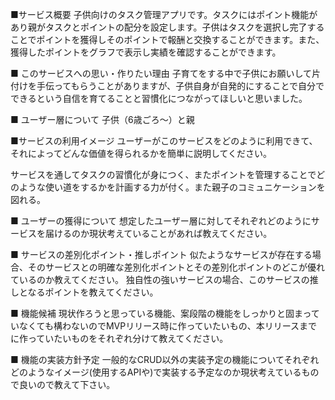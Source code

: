 ■サービス概要
子供向けのタスク管理アプリです。タスクにはポイント機能があり親がタスクとポイントの配分を設定します。子供はタスクを選択し完了することでポイントを獲得しそのポイントで報酬と交換することができます。また、獲得したポイントをグラフで表示し実績を確認することができます。

■ このサービスへの思い・作りたい理由
子育てをする中で子供にお願いして片付けを手伝ってもらうことがありますが、子供自身が自発的にすることで自分でできるという自信を育てることと習慣化につながってほしいと思いました。

■ ユーザー層について
子供（6歳ごろ〜）と親

■サービスの利用イメージ
ユーザーがこのサービスをどのように利用できて、それによってどんな価値を得られるかを簡単に説明してください。

サービスを通してタスクの習慣化が身につく、またポイントを管理することでどのような使い道をするかを計画する力が付く。また親子のコミュニケーションを図れる。

■ ユーザーの獲得について
想定したユーザー層に対してそれぞれどのようにサービスを届けるのか現状考えていることがあれば教えてください。


■ サービスの差別化ポイント・推しポイント
似たようなサービスが存在する場合、そのサービスとの明確な差別化ポイントとその差別化ポイントのどこが優れているのか教えてください。
独自性の強いサービスの場合、このサービスの推しとなるポイントを教えてください。

■ 機能候補
現状作ろうと思っている機能、案段階の機能をしっかりと固まっていなくても構わないのでMVPリリース時に作っていたいもの、本リリースまでに作っていたいものをそれぞれ分けて教えてください。

■ 機能の実装方針予定
一般的なCRUD以外の実装予定の機能についてそれぞれどのようなイメージ(使用するAPIや)で実装する予定なのか現状考えているもので良いので教えて下さい。
